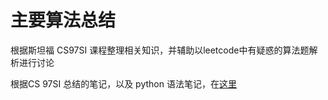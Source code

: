 
# 主要算法总结
根据斯坦福 CS97SI 课程整理相关知识，并辅助以leetcode中有疑惑的算法题解析进行讨论

根据CS 97SI 总结的笔记，以及 python 语法笔记，在[这里](https://www.notion.so/shiyu00daisy/Xtreme-0f9c9b3264ea4126b02dc89224d6a524) 
